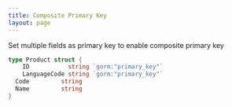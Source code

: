 ```yaml
---
title: Composite Primary Key
layout: page
---
```


Set multiple fields as primary key to enable composite primary key

```go
type Product struct {
	ID           string `gorm:"primary_key"`
	LanguageCode string `gorm:"primary_key"`
  Code         string
  Name         string
}
```


